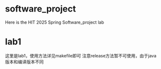 # software_project
Here is the HIT 2025 Spring Software_project lab


# lab1
这里是lab1，使用方法详见makefile即可
注意release方法暂不可使用，由于java版本和编译版本不同